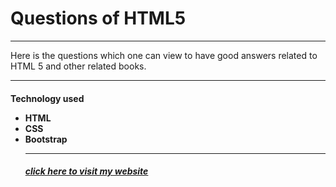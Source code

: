 <H1>Questions of HTML5</h1>
<hr>
<p>Here is the questions which one can view to have good answers related to HTML 5 and other related books.
<hr>
<h4>
Technology used

<ul>
<li>
HTML

<br>
<li>
CSS

<br>
<li>
Bootstrap
<hr>
<h5>
  <a href="https://https://hisidd.github.io/Chapter1/">click here to visit my website</a>
